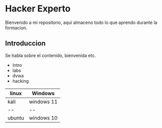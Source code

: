 # Hacker Experto
Bienvenido a mi repositorio, aqui almaceno todo lo que aprendo durante la formacion.

## Introduccion
Se habla sobre el contenido, bienvenida etc.

- Intro
- labs
- dvwa
- hacking

| linux |Windows  |
|--|--|
|kali|windows 11  |
|--|--|
|ubuntu|windows 10  |
